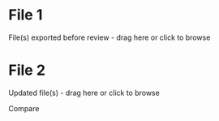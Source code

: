 <div class="content">

  <div class="file file1">
    <h1>File 1</h1>
    <div class="drag" id="drag1" title="Supported files:&#13;&#10;- .xlf&#13;&#10;- .mqxliff&#13;&#10;- .mxliff">
      <p class="center top25" id="filename1">File(s) exported before review - drag here or click to browse</p>
      <input id="fileinput1" name="fileinput1" style="display: none;" type="file" multiple>
    </div>
  </div>

  <div class="file file2">
    <h1>File 2</h1>
    <div class="drag" id="drag2" title="Supported files:&#13;&#10;- .xlf&#13;&#10;- .mqxliff&#13;&#10;- .mxliff">
      <p class="center top25" id="filename2">Updated file(s) - drag here or click to browse</p>
      <input id="fileinput2" name="fileinput2" style="display: none;" type="file" multiple>
    </div>
  </div>

  <div class="button" id="compare">
    <p class="center top25">Compare</p>
  </div>
  <div class="message" id="message"></div>
<script src="https://cdn.jsdelivr.net/npm/jszip@3.10.1/dist/jszip.min.js"></script>
<script src="script.js" type="text/javascript" charset="utf-8" async defer></script>
<script src="converter.js" type="text/javascript" charset="utf-8" async defer></script>
